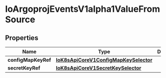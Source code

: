 
# IoArgoprojEventsV1alpha1ValueFromSource

## Properties
Name | Type | Description | Notes
------------ | ------------- | ------------- | -------------
**configMapKeyRef** | [**IoK8sApiCoreV1ConfigMapKeySelector**](IoK8sApiCoreV1ConfigMapKeySelector.md) |  |  [optional]
**secretKeyRef** | [**IoK8sApiCoreV1SecretKeySelector**](IoK8sApiCoreV1SecretKeySelector.md) |  |  [optional]



